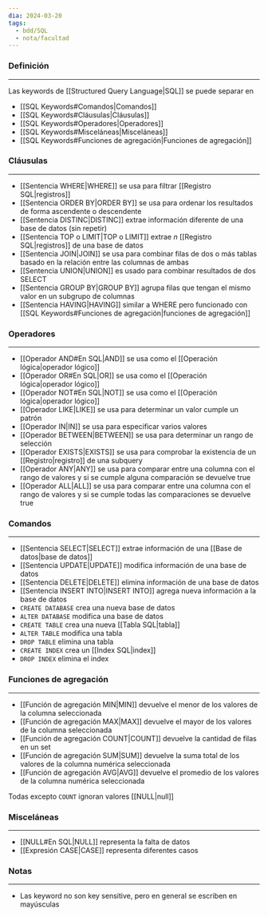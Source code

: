 ```yaml
---
dia: 2024-03-20
tags:
  - bdd/SQL
  - nota/facultad
---
```

### Definición
---
Las keywords de [[Structured Query Language|SQL]] se puede separar en 
* [[SQL Keywords#Comandos|Comandos]]
* [[SQL Keywords#Cláusulas|Cláusulas]]
* [[SQL Keywords#Operadores|Operadores]]
* [[SQL Keywords#Misceláneas|Misceláneas]]
* [[SQL Keywords#Funciones de agregación|Funciones de agregación]]

### Cláusulas
---
* [[Sentencia WHERE|WHERE]] se usa para filtrar [[Registro SQL|registros]]
* [[Sentencia ORDER BY|ORDER BY]] se usa para ordenar los resultados de forma ascendente o descendente
* [[Sentencia DISTINC|DISTINC]] extrae información diferente de una base de datos (sin repetir) 
* [[Sentencia TOP o LIMIT|TOP o LIMIT]] extrae $n$ [[Registro SQL|registros]] de una base de datos
* [[Sentencia JOIN|JOIN]] se usa para combinar filas de dos o más tablas basado en la relación entre las columnas de ambas
* [[Sentencia UNION|UNION]] es usado para combinar resultados de dos SELECT
* [[Sentencia GROUP BY|GROUP BY]] agrupa filas que tengan el mismo valor en un subgrupo de columnas
* [[Sentencia HAVING|HAVING]] similar a WHERE pero funcionado con [[SQL Keywords#Funciones de agregación|funciones de agregación]]

### Operadores
---
* [[Operador AND#En SQL|AND]] se usa como el [[Operación lógica|operador lógico]] 
* [[Operador OR#En SQL|OR]] se usa como el [[Operación lógica|operador lógico]] 
* [[Operador NOT#En SQL|NOT]] se usa como el [[Operación lógica|operador lógico]] 
* [[Operador LIKE|LIKE]] se usa para determinar un valor cumple un patrón
* [[Operador IN|IN]] se usa para especificar varios valores
* [[Operador BETWEEN|BETWEEN]] se usa para determinar un rango de selección
* [[Operador EXISTS|EXISTS]] se usa para comprobar la existencia de un [[Registro|registro]] de una subquery
* [[Operador ANY|ANY]] se usa para comparar entre una columna con el rango de valores y si se cumple alguna comparación se devuelve true
* [[Operador ALL|ALL]] se usa para comparar entre una columna con el rango de valores y si se cumple todas las comparaciones se devuelve true

### Comandos
---
* [[Sentencia SELECT|SELECT]] extrae información de una [[Base de datos|base de datos]]
* [[Sentencia UPDATE|UPDATE]] modifica información de una base de datos
* [[Sentencia DELETE|DELETE]] elimina información de una base de datos
* [[Sentencia INSERT INTO|INSERT INTO]] agrega nueva información a la base de datos
* `CREATE DATABASE` crea una nueva base de datos
* `ALTER DATABASE` modifica una base de datos
* `CREATE TABLE` crea una nueva [[Tabla SQL|tabla]]
* `ALTER TABLE` modifica una tabla
* `DROP TABLE` elimina una tabla
* `CREATE INDEX` crea un [[Index SQL|index]]
* `DROP INDEX` elimina el index

### Funciones de agregación
---
* [[Función de agregación MIN|MIN]] devuelve el menor de los valores de la columna seleccionada
* [[Función de agregación MAX|MAX]] devuelve el mayor de los valores de la columna seleccionada
* [[Función de agregación COUNT|COUNT]] devuelve la cantidad de filas en un set
* [[Función de agregación SUM|SUM]] devuelve la suma total de los valores de la columna numérica seleccionada
* [[Función de agregación AVG|AVG]] devuelve el promedio de los valores de la columna numérica seleccionada

Todas excepto `COUNT` ignoran valores [[NULL|null]]

### Misceláneas
---
* [[NULL#En SQL|NULL]] representa la falta de datos
* [[Expresión CASE|CASE]] representa diferentes casos 

### Notas
---
* Las keyword no son key sensitive, pero en general se escriben en mayúsculas